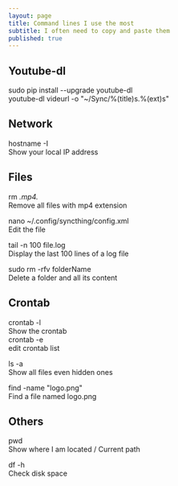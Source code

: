 ```yaml
---
layout: page
title: Command lines I use the most
subtitle: I often need to copy and paste them
published: true
---
```


## Youtube-dl
sudo pip install --upgrade youtube-dl  
youtube-dl videurl -o "~/Sync/%(title)s.%(ext)s"  

## Network
hostname -I  
Show your local IP address  

## Files
rm *.mp4.*  
Remove all files with mp4 extension  

nano ~/.config/syncthing/config.xml  
Edit the file  

tail -n 100 file.log  
Display the last 100 lines of a log file  

sudo rm -rfv folderName  
Delete a folder and all its content  

## Crontab
crontab -l  
Show the crontab  
crontab -e  
edit crontab list  

ls -a  
Show all files even hidden ones  

find -name "logo.png"  
Find a file named logo.png  


## Others
pwd  
Show where I am located / Current path  

df -h  
Check disk space  
